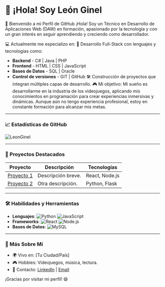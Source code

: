 # 👋 ¡Hola! Soy León Ginel

🌟 Bienvenido a mi Perfil de GitHub
¡Hola! Soy un Técnico en Desarrollo de Aplicaciones Web (DAW) en formación, apasionado por la tecnología y con un gran interés en seguir aprendiendo y creciendo como desarrollador.

💻 Actualmente me especializo en:
🚀 Desarrollo Full-Stack con lenguajes y tecnologías como:
- **Backend** - C# | Java | PHP
- **Frontend** - HTML | CSS | JavaScript
- **Bases de Datos** - SQL | Oracle
- **Control de versiones** - GIT | GitHub
🛠️ Construcción de proyectos que integran múltiples capas de desarrollo.
🎮 Mi objetivo:
Mi sueño es desarrollarme en la industria de los videojuegos, aplicando mis conocimientos en programación para crear experiencias inmersivas y dinámicas. Aunque aún no tengo experiencia profesional, estoy en constante formación para alcanzar mis metas.

---

### 📈 Estadísticas de GitHub
![LeonGinel](https://github-readme-stats.vercel.app/api?username=tu-usuario&show_icons=true&theme=radical)

---

### 🚀 Proyectos Destacados
| Proyecto       | Descripción                           | Tecnologías           |
|----------------|---------------------------------------|-----------------------|
| [Proyecto 1](https://github.com/tu-usuario/proyecto1) | Descripción breve.    | React, Node.js        |
| [Proyecto 2](https://github.com/tu-usuario/proyecto2) | Otra descripción.     | Python, Flask         |

---

### 🛠️ Habilidades y Herramientas
- **Lenguajes**: ![Python](https://img.shields.io/badge/Python-3776AB?style=for-the-badge&logo=python&logoColor=white) ![JavaScript](https://img.shields.io/badge/JavaScript-F7DF1E?style=for-the-badge&logo=javascript&logoColor=black)
- **Frameworks**: ![React](https://img.shields.io/badge/React-61DAFB?style=for-the-badge&logo=react&logoColor=black) ![Node.js](https://img.shields.io/badge/Node.js-339933?style=for-the-badge&logo=nodedotjs&logoColor=white)
- **Bases de Datos**: ![MySQL](https://img.shields.io/badge/MySQL-4479A1?style=for-the-badge&logo=mysql&logoColor=white)

---

### 🌱 Más Sobre Mí
- 🌍 Vivo en: [Tu Ciudad/País]
- 🎮 Hobbies: Videojuegos, música, lectura.
- 📝 Contacto: [LinkedIn](https://linkedin.com/in/tu-usuario) | [Email](mailto:tu-email@example.com)

¡Gracias por visitar mi perfil! 😄
